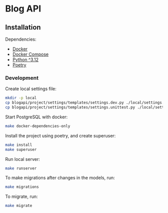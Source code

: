 # Blog API

## Installation

Dependencies:

- [Docker](https://www.docker.com/)
- [Docker Compose](https://docs.docker.com/compose/)
- [Python ^3.12](https://www.python.org/)
- [Poetry](https://python-poetry.org/)

### Development

Create local settings file:

```bash
mkdir -p local
cp blogapi/project/settings/templates/settings.dev.py ./local/settings.dev.py
cp blogapi/project/settings/templates/settings.unittest.py ./local/settings.unittest.py
```

Start PostgreSQL with docker:

```bash
make docker-dependencies-only
```

Install the project using poetry, and create superuser:

```bash
make install
make superuser
```

Run local server:

```bash
make runserver
```

To make migrations after changes in the models, run:

```bash
make migrations
```

To migrate, run:

```bash
make migrate
```

